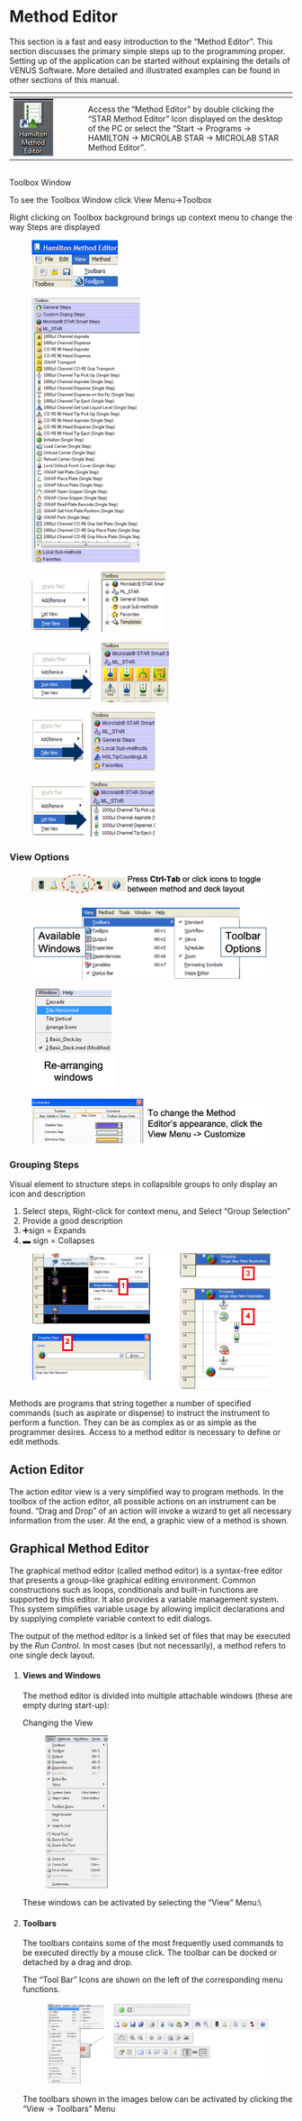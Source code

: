 # Method Editor

This section is a fast and easy introduction to the “Method Editor”. This section discusses the primary simple steps up to the programming proper. Setting up of the application can be started without explaining the details of VENUS Software. More detailed and illustrated examples can be found in other sections of this manual.

<table data-header-hidden><thead><tr><th width="119"></th><th></th></tr></thead><tbody><tr><td><img src="../../../.gitbook/assets/image (2) (1) (1) (1) (1) (1) (1) (1) (1) (1) (1) (1).png" alt="" data-size="original"></td><td>Access the “Method Editor” by double clicking the “STAR Method Editor” Icon displayed on the desktop of the PC or select the “Start -> Programs -> HAMILTON -> MICROLAB STAR -> MICROLAB STAR Method Editor”.</td></tr></tbody></table>

\
Toolbox Window

To see the Toolbox Window click View Menu->Toolbox

Right clicking on Toolbox background brings up context menu to change the way Steps are displayed

<div>

<figure><img src="../../../.gitbook/assets/image (151) (1) (1).png" alt=""><figcaption></figcaption></figure>

 

<figure><img src="../../../.gitbook/assets/image (152) (1) (1).png" alt=""><figcaption></figcaption></figure>

</div>

<div>

<figure><img src="../../../.gitbook/assets/image (154) (1) (1).png" alt=""><figcaption></figcaption></figure>

 

<figure><img src="../../../.gitbook/assets/image (153) (1) (1).png" alt=""><figcaption></figcaption></figure>

</div>





<div>

<figure><img src="../../../.gitbook/assets/image (155) (1).png" alt=""><figcaption></figcaption></figure>

 

<figure><img src="../../../.gitbook/assets/image (156) (1).png" alt=""><figcaption></figcaption></figure>

</div>

### View Options

<figure><img src="../../../.gitbook/assets/image (157) (1).png" alt=""><figcaption></figcaption></figure>

<div>

<figure><img src="../../../.gitbook/assets/image (159) (1).png" alt=""><figcaption></figcaption></figure>

 

<figure><img src="../../../.gitbook/assets/image (160) (1).png" alt=""><figcaption></figcaption></figure>

</div>

<figure><img src="../../../.gitbook/assets/image (161) (1).png" alt=""><figcaption></figcaption></figure>

### Grouping Steps

Visual element to structure steps in collapsible groups to only display an icon and description

1. Select steps, Right-click for context menu, and Select “Group Selection”
2. Provide a good description
3. ➕sign = Expands
4. &#x20;▬  sign = Collapses

<figure><img src="../../../.gitbook/assets/image (163) (1).png" alt=""><figcaption></figcaption></figure>



Methods are programs that string together a number of specified commands (such as aspirate or dispense) to instruct the instrument to perform a function. They can be as complex as or as simple as the programmer desires. Access to a method editor is necessary to define or edit methods.

## Action Editor

The action editor view is a very simplified way to program methods. In the toolbox of the action editor, all possible actions on an instrument can be found. “Drag and Drop” of an action will invoke a wizard to get all necessary information from the user. At the end, a graphic view of a method is shown.

## Graphical Method Editor

The graphical method editor (called method editor) is a syntax-free editor that presents a group-like graphical editing environment. Common constructions such as loops, conditionals and built-in functions are supported by this editor. It also provides a variable management system. This system simplifies variable usage by allowing implicit declarations and by supplying complete variable context to edit dialogs.

The output of the method editor is a linked set of files that may be executed by the _Run Control_. In most cases (but not necessarily), a method refers to one single deck layout.

1.  #### ‌Views and Windows‌

    The method editor is divided into multiple attachable windows (these are empty during start-up):

    Changing the View

    <figure><img src="../../../.gitbook/assets/image (17) (1) (1) (1) (1) (1) (1) (1) (1).png" alt="" width="111"><figcaption></figcaption></figure>

    These windows can be activated by selecting the “View” Menu:\

2.  #### ‌Toolbars‌

    The toolbars contains some of the most frequently used commands to be executed directly by a mouse click. The toolbar can be docked or detached by a drag and drop.

    The “Tool Bar” Icons are shown on the left of the corresponding menu functions.

    <figure><img src="../../../.gitbook/assets/image (18) (1) (1) (1) (1) (1) (1) (1) (1).png" alt=""><figcaption></figcaption></figure>

    The toolbars shown in the images below can be activated by clicking the “View -> Toolbars” Menu


